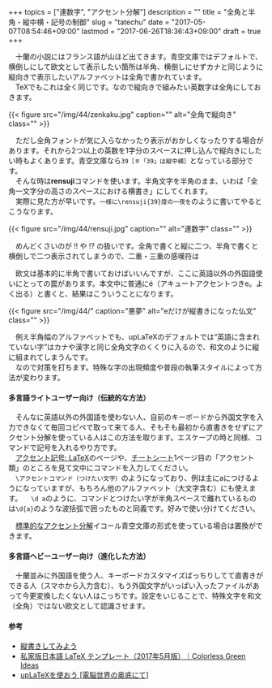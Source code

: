 +++
topics = ["連数字", "アクセント分解"]
description = ""
title = "全角と半角・縦中横・記号の制御"
slug = "tatechu"
date = "2017-05-07T08:54:46+09:00"
lastmod = "2017-06-26T18:36:43+09:00"
draft = true
+++

&#x3000;十蘭の小説にはフランス語が山ほど出てきます。青空文庫ではデフォルトで、横倒しにして欧文として表示したい箇所は半角、横倒しにせずカナと同じように縦向きで表示したいアルファベットは全角で書かれています。  
　TeXでもこれは全く同じです。なので縦向きで組みたい英数字は全角にしておきます。

{{< figure src="/img/44/zenkaku.jpg" caption="" alt="全角で縦向き" class="" >}}

　ただし全角フォントが気に入らなかったり表示がおかしくなったりする場合があります。それから2つ以上の英数を1字分のスペースに押し込んで縦向きにしたい時もよくあります。青空文庫なら`39［＃「39」は縦中横］`となっている部分です。  
　そんな時は**rensuji**コマンドを使います。半角文字を半角のまま、いわば「全角一文字分の高さのスペースにおける横書き」にしてくれます。  
　実際に見た方が早いです。<code class="language-latex">一様に&#092;rensuji{39}度の一夜を</code>のように書いてやるとこうなります。

{{< figure src="/img/44/rensuji.jpg" caption="" alt="連数字" class="" >}}

　めんどくさいのが !! や !? の扱いです。全角で書くと縦に二つ、半角で書くと横倒しで二つ表示されてしまうので、二重・三重の感嘆符は

　欧文は基本的に半角で書いておけばいいんですが、ここに英語以外の外国語使いにとっての罠があります。本文中に普通にé（アキュートアクセントつきe。よく出る）と書くと、結果はこういうことになります。

{{< figure src="/img/44/" caption="悪夢" alt="eだけが縦書きになった仏文" class="" >}}

　例え半角幅のアルファベットでも、upLaTeXのデフォルトでは“英語に含まれていない字”はカナや漢字と同じ全角文字のくくりに入るので、和文のように縦に組まれてしまうんです。  
　なので対策を打ちます。特殊な字の出現頻度や普段の執筆スタイルによって方法が変わります。

#### 多言語ライトユーザー向け（伝統的な方法）
　そんなに英語以外の外国語を使わない人、自前のキーボードから外国文字を入力できなくて毎回コピペで取って来てる人、そもそも最初から直書きをせずにアクセント分解を使っている人はこの方法を取ります。エスケープの時と同様、コマンドで記号を入れるやり方です。  
　[アクセント記号: LaTeX](http://www.biwako.shiga-u.ac.jp/sensei/kumazawa/tex/accent.html)のページや、[チートシート](https://wtsnjp.com/pdf/platexsheet.pdf)1ページ目の「アクセント類」のところを見て文中にコマンドを入力してください。  
　`\アクセントコマンド（つけたい文字）`のようになっており、例は主にaにつけるようになっていますが、もちろん他のアルファベット（大文字含む）にも使えます。
　`\d a`のように、コマンドとつけたい字が半角スペースで離れているものは`\d{a}`のような波括弧で囲ったものと同義です。好みで使い分けてください。

　[標準的なアクセント分解](http://cosmoshouse.com/tools/acc-conv-j.htm)イコール青空文庫の形式を使っている場合は置換ができます。


#### 多言語ヘビーユーザー向け（進化した方法）
　十蘭並みに外国語を使う人、キーボードカスタマイズばっちりしてて直書きができる人（スマホから入力含む）、もう外国文字がいっぱい入ったファイルがあって今更変換したくない人はこっちです。設定をいじることで、特殊文字を和文（全角）ではない欧文として認識させます。




<!--　半角英数はそのまま半角で書けば横向きになりますが、悩ましいのが本文との間のスペースです。
　青空文庫では`のごとき Renault の Les Stella、`のように、和文との間に半角スペースを入れ、句読点との間では省いています。筆者自身は和文や他の記号との間には一切スペースを入れません。これはもう個人の執筆スタイルの問題なので統一しようとするのは無理がある気がします。
　スペースを入れるか入れないかでどう結果が変わるかはドキュメントクラスによりますが、utbookでは-->

#### 参考
- [縦書きしてみよう](http://www.fugenji.org/~thomas/texlive-guide/vertical.html)
- [私家版日本語 LaTeX テンプレート（2017年5月版）｜Colorless Green Ideas](http://id.fnshr.info/2017/05/20/my-latex-templates-201705/#toc12)
- [upLaTeXを使おう [電脳世界の奥底にて]](http://zrbabbler.sp.land.to/uplatex.html)